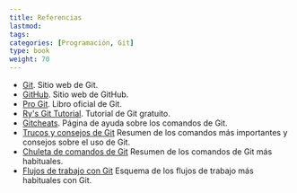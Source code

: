 ```yaml
---
title: Referencias
lastmod: 
tags:
categories: [Programación, Git]
type: book
weight: 70
---
```


- [Git](https://git-scm.com/). Sitio web de Git.
- [GitHub](https://github.com/). Sitio web de GitHub.
- [Pro Git](https://git-scm.com/book/es/v2). Libro oficial de Git.
- [Ry's Git Tutorial](https://www.smashwords.com/books/view/498426). Tutorial de Git gratuito.
- [Gitcheats](https://gitcheats.com/). Página de ayuda sobre los comandos de Git.
- [Trucos y consejos de Git](https://www.git-tower.com/learn/cheat-sheets/git) Resumen de los comandos más importantes y consejos sobre el uso de Git.
- [Chuleta de comandos de Git](https://services.github.com/on-demand/downloads/github-git-cheat-sheet.pdf) Resumen de los comandos de Git más habituales.
- [Flujos de trabajo con Git](https://www.git-tower.com/learn/cheat-sheets/vcs-workflow) Esquema de los flujos de trabajo más habituales con Git.
